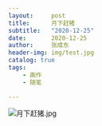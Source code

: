 ```yaml
---
layout:     post
title:      月下赶猪
subtitle:   "2020-12-25"
date:       2020-12-25
author:     张成东
header-img: img/test.jpg
catalog: true
tags:
    - 画作
    - 随笔

---
```


![月下赶猪.jpg](https://i.niupic.com/images/2020/03/18/72Bw.JPG)
